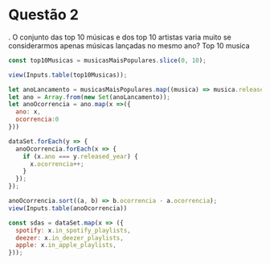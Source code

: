 #   Questão 2


. O conjunto das top 10 músicas e dos top 10 artistas varia muito se considerarmos apenas músicas lançadas no mesmo ano?
Top 10 musica
```js
const top10Musicas = musicasMaisPopulares.slice(0, 10);

view(Inputs.table(top10Musicas));

let anoLancamento = musicasMaisPopulares.map((musica) => musica.released_year);
let ano = Array.from(new Set(anoLancamento));
let anoOcorrencia = ano.map(x =>({
  ano: x,
  ocorrencia:0
}))

dataSet.forEach(y => {
  anoOcorrencia.forEach(x => {
    if (x.ano === y.released_year) {
      x.ocorrencia++;
    }
  });
});

anoOcorrencia.sort((a, b) => b.ocorrencia - a.ocorrencia);
view(Inputs.table(anoOcorrencia))

const sdas = dataSet.map(x => ({
  spotify: x.in_spotify_playlists,
  deezer: x.in_deezer_playlists,
  apple: x.in_apple_playlists,
}));